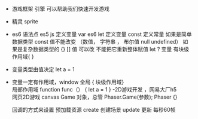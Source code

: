- 游戏框架  引擎 可以帮助我们快速开发游戏
- 精灵 sprite    


- es6 语法点
es5 js 定义变量 var 
es6 let 定义变量 
const 定义常量
如果是简单数据类型  const 值不能改变 （数值， 字符串 ， 布尔值 null undefined）
如果是复杂数据类型的 {}  [] 值 可以改 不能把它重新整体赋值
let ?  变量  有块级作用域{ }
- 变量类型由值决定  let a = 1
- 变量一定有作用域，window 全局 { 块级作用域}  
局部作用域  function func（） { let a = 1 }
  -2D游戏开发  ，网易大厂h5  
  网页2D游戏  canvas
  Game 对象，总管
  Phaser.Game(参数);  Phaser   {}

  回调的方式来设置
  预加载资源 create 创建场景  update 更新 每秒60帧
  
